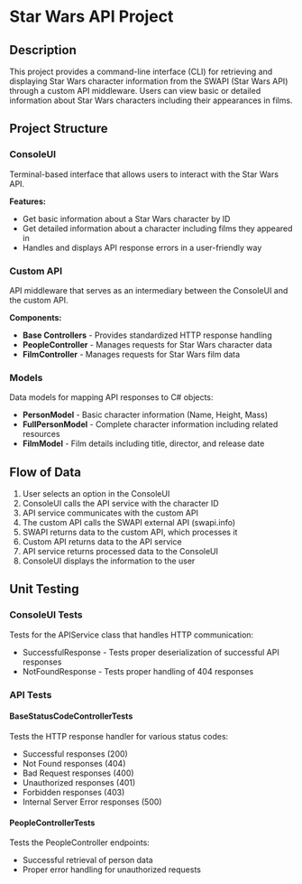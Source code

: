 # Star Wars API Project

## Description
This project provides a command-line interface (CLI) for retrieving and displaying Star Wars character information from the SWAPI (Star Wars API) through a custom API middleware. Users can view basic or detailed information about Star Wars characters including their appearances in films.

## Project Structure

### ConsoleUI
Terminal-based interface that allows users to interact with the Star Wars API.  

**Features:**
* Get basic information about a Star Wars character by ID
* Get detailed information about a character including films they appeared in
* Handles and displays API response errors in a user-friendly way

### Custom API
API middleware that serves as an intermediary between the ConsoleUI and the custom API.


**Components:**
* **Base Controllers** - Provides standardized HTTP response handling
* **PeopleController** - Manages requests for Star Wars character data
* **FilmController** - Manages requests for Star Wars film data

### Models
Data models for mapping API responses to C# objects:
* **PersonModel** - Basic character information (Name, Height, Mass)
* **FullPersonModel** - Complete character information including related resources
* **FilmModel** - Film details including title, director, and release date

## Flow of Data
1. User selects an option in the ConsoleUI
2. ConsoleUI calls the API service with the character ID
3. API service communicates with the custom API 
4. The custom API calls the SWAPI external API (swapi.info)
5. SWAPI returns data to the custom API, which processes it
6. Custom API returns data to the API service
7. API service returns processed data to the ConsoleUI
8. ConsoleUI displays the information to the user

## Unit Testing

### ConsoleUI Tests
Tests for the APIService class that handles HTTP communication:
* SuccessfulResponse - Tests proper deserialization of successful API responses
* NotFoundResponse - Tests proper handling of 404 responses

### API Tests

#### BaseStatusCodeControllerTests
Tests the HTTP response handler for various status codes:
* Successful responses (200)
* Not Found responses (404)
* Bad Request responses (400)
* Unauthorized responses (401)
* Forbidden responses (403)
* Internal Server Error responses (500)

#### PeopleControllerTests
Tests the PeopleController endpoints:
* Successful retrieval of person data
* Proper error handling for unauthorized requests
